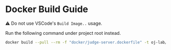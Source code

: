 # Docker Build Guide

⚠️ Do not use VSCode's `Build Image..` usage.

Run the following command under project root instead.

```sh
docker build --pull --rm -f "docker/judge-server.dockerfile" -t oj-lab/judge-server:latest .
```
